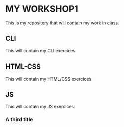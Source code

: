 # MY WORKSHOP1

This is my repositery that will contain my work in class.

##  CLI

This will contain my CLI exercices.

## HTML-CSS

This will contain my HTML/CSS exercices.

## JS

This will contain my JS exercices.

### A third title
